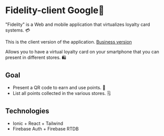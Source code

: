 # Fidelity-client Google📱

"Fidelity" is a Web and mobile application that virtualizes loyalty card systems. 💳

This is the client version of the application. [Business version](https://github.com/BillyRonico412/fidelity-business)

Allows you to have a virtual loyalty card on your smartphone that you can present in different stores. 🛍️

## Goal
- Present a QR code to earn and use points. 🏁
- List all points collected in the various stores. 🗒️

## Technologies
- Ionic + React + Tailwind
- Firebase Auth + Firebase RTDB
